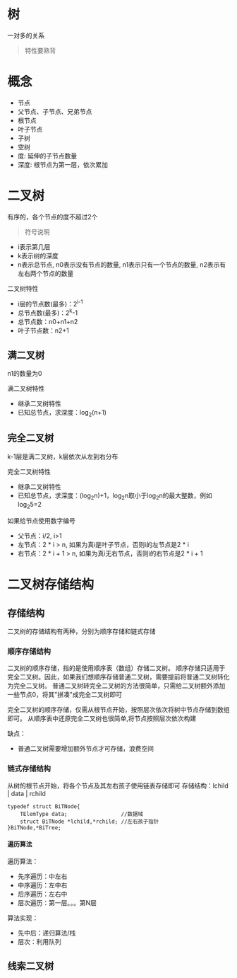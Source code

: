 # 树
一对多的关系
> 特性要熟背

# 概念
- 节点
- 父节点、子节点、兄弟节点
- 根节点
- 叶子节点
- 子树
- 空树
- 度: 延伸的子节点数量
- 深度: 根节点为第一层，依次累加

# 二叉树
有序的，各个节点的度不超过2个
> 符号说明
- i表示第几层
- k表示树的深度
- n表示总节点, n0表示没有节点的数量, n1表示只有一个节点的数量, n2表示有左右两个节点的数量

二叉树特性
- i层的节点数(最多)：2<sup>i-1</sup>
- 总节点数(最多)：2<sup>k</sup>-1
- 总节点数：n0+n1+n2
- 叶子节点数：n2+1

## 满二叉树
n1的数量为0

满二叉树特性
- 继承二叉树特性
- 已知总节点，求深度：log<sub>2</sub>(n+1)

## 完全二叉树
k-1层是满二叉树，k层依次从左到右分布

完全二叉树特性
- 继承二叉树特性
- 已知总节点，求深度：(log<sub>2</sub>n)+1，log<sub>2</sub>n取小于log<sub>2</sub>n的最大整数，例如log<sub>2</sub>5=2

如果给节点使用数字编号
- 父节点：i/2, i>1
- 左节点：2 * i > n, 如果为真i是叶子节点，否则i的左节点是2 * i
- 右节点：2 * i + 1 > n, 如果为真i无右节点，否则i的右节点是2 * i + 1

# 二叉树存储结构

## 存储结构
二叉树的存储结构有两种，分别为顺序存储和链式存储

### 顺序存储结构
二叉树的顺序存储，指的是使用顺序表（数组）存储二叉树。
顺序存储只适用于完全二叉树。因此，如果我们想顺序存储普通二叉树，需要提前将普通二叉树转化为完全二叉树。
普通二叉树转完全二叉树的方法很简单，只需给二叉树额外添加一些节点0，将其"拼凑"成完全二叉树即可

完全二叉树的顺序存储，仅需从根节点开始，按照层次依次将树中节点存储到数组即可。
从顺序表中还原完全二叉树也很简单,将节点按照层次依次构建

缺点：
- 普通二叉树需要增加额外节点才可存储，浪费空间

### 链式存储结构
从树的根节点开始，将各个节点及其左右孩子使用链表存储即可
存储结构：lchild | data | rchild
```
typedef struct BiTNode{
    TElemType data;                 //数据域
    struct BiTNode *lchild,*rchild; //左右孩子指针
}BiTNode,*BiTree;
```
#### 遍历算法
遍历算法：
- 先序遍历：中左右
- 中序遍历：左中右
- 后序遍历：左右中
- 层次遍历：第一层。。。第N层

算法实现：
- 先中后：递归算法/栈
- 层次：利用队列

## 线索二叉树

